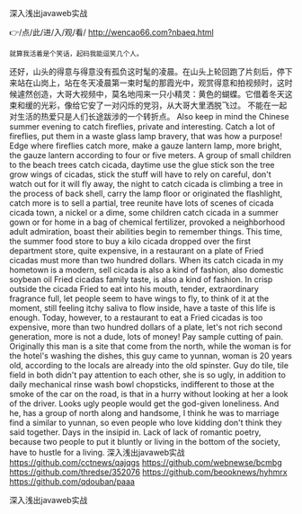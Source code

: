 
深入浅出javaweb实战




👉/点/此/进/入/观/看/ http://wencao66.com?nbaeq.html




	就算我活着是个笑话，起码我能逗笑几个人。
还好，山头的得意与得意没有孤负这时髦的凌晨。在山头上轮回跑了片刻后，停下来站在山岗上，站在冬天凌晨第一束时髦的那霞光中，观赏得意和拍视频时，这时候遽然创造，大哥大视频中，莫名地闯来一只小精灵：黄色的蝴蝶。它借着冬天这束和缓的光彩，像给它安了一对闪烁的党羽，从大哥大里洒脱飞过。
不能在一起对生活的热爱只是人们长途跋涉的一个转折点。
Also keep in mind the Chinese summer evening to catch fireflies, private and interesting.
Catch a lot of fireflies, put them in a waste glass lamp bravery, that was how a purpose!
Edge where fireflies catch more, make a gauze lantern lamp, more bright, the gauze lantern according to four or five meters.
A group of small children to the beach trees catch cicada, daytime use the glue stick son the tree grow wings of cicadas, stick the stuff will have to rely on careful, don't watch out for it will fly away, the night to catch cicada is climbing a tree in the process of back shell, carry the lamp floor or originated the flashlight, catch more is to sell a partial, tree reunite have lots of scenes of cicada cicada town, a nickel or a dime, some children catch cicada in a summer gown or for home in a bag of chemical fertilizer, provoked a neighborhood adult admiration, boast their abilities begin to remember things.
This time, the summer food store to buy a kilo cicada dropped over the first department store, quite expensive, in a restaurant on a plate of Fried cicadas must more than two hundred dollars.
When its catch cicada in my hometown is a modern, sell cicada is also a kind of fashion, also domestic soybean oil Fried cicadas family taste, is also a kind of fashion.
In crisp outside the cicada Fried to eat into his mouth, tender, extraordinary fragrance full, let people seem to have wings to fly, to think of it at the moment, still feeling itchy saliva to flow inside, have a taste of this life is enough.
Today, however, to a restaurant to eat a Fried cicadas is too expensive, more than two hundred dollars of a plate, let's not rich second generation, more is not a dude, lots of money!
Pay sample cutting of pain.
Originally this man is a site that come from the north, while the woman is for the hotel's washing the dishes, this guy came to yunnan, woman is 20 years old, according to the locals are already into the old spinster.
Guy do tile, tile field in both didn't pay attention to each other, she is so ugly, in addition to daily mechanical rinse wash bowl chopsticks, indifferent to those at the smoke of the car on the road, is that in a hurry without looking at her a look of the driver.
Looks ugly people would get the god-given loneliness.
And he, has a group of north along and handsome, I think he was to marriage find a similar to yunnan, so even people who love kidding don't think they said together.
Days in the insipid in.
Lack of lack of romantic poetry, because two people to put it bluntly or living in the bottom of the society, have to hustle for a living.
深入浅出javaweb实战 https://github.com/cctnews/qajqgs
https://github.com/webnewse/bcmbg
https://github.com/thredse/352076
https://github.com/beooknews/hyhmrx
https://github.com/qdouban/paaa





深入浅出javaweb实战

